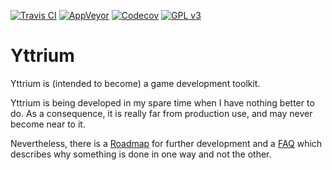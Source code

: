 [![Travis CI](https://travis-ci.org/blagodarin/yttrium.svg?branch=master)](https://travis-ci.org/blagodarin/yttrium)
[![AppVeyor](https://ci.appveyor.com/api/projects/status/v3pco3lbvp2y4r9b/branch/master?svg=true)](https://ci.appveyor.com/project/blagodarin/yttrium/branch/master)
[![Codecov](https://codecov.io/gh/blagodarin/yttrium/branch/master/graph/badge.svg)](https://codecov.io/gh/blagodarin/yttrium)
[![GPL v3](https://img.shields.io/badge/License-GPL%20v3-blue.svg)](LICENSE)

# Yttrium

Yttrium is (intended to become) a game development toolkit.

Yttrium is being developed in my spare time when I have nothing better
to do. As a consequence, it is really far from production use, and may never
become near to it.

Nevertheless, there is a [Roadmap](doc/roadmap.md) for further development and
a [FAQ](doc/faq.md) which describes why something is done in one way and not
the other.
